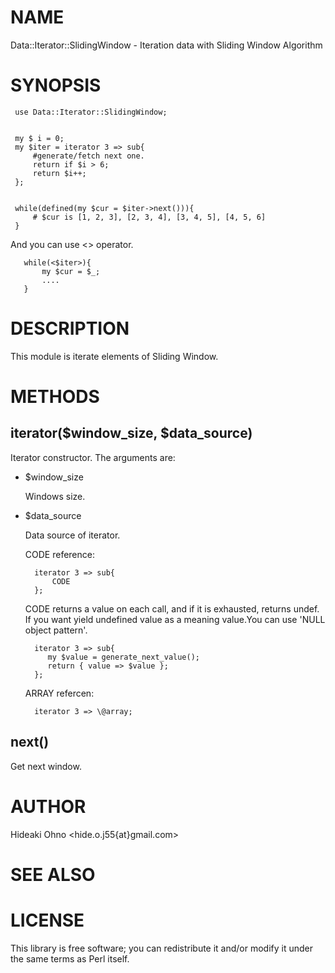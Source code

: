 # NAME
 

Data::Iterator::SlidingWindow - Iteration data with Sliding Window Algorithm
 

# SYNOPSIS
 

     use Data::Iterator::SlidingWindow;
    

     my $ i = 0;
     my $iter = iterator 3 => sub{
         #generate/fetch next one.
         return if $i > 6;
         return $i++;
     };
    

     while(defined(my $cur = $iter->next())){
         # $cur is [1, 2, 3], [2, 3, 4], [3, 4, 5], [4, 5, 6]
     }
    

And you can use <> operator.
 

       while(<$iter>){
           my $cur = $_;
           ....
       }
    

    

# DESCRIPTION
 

This module is iterate elements of Sliding Window.
 

# METHODS

## iterator($window\_size, $data\_source) 

Iterator constructor.
The arguments are:

- $window\_size 

    Windows size. 

- $data\_source

    Data source of iterator.

    CODE reference:

        iterator 3 => sub{
            CODE
        };
        

    CODE returns a value on each call, and if it is exhausted, returns undef.
    If you want yield undefined value as a meaning value.You can use 'NULL object pattern'.

        iterator 3 => sub{
           my $value = generate_next_value();
           return { value => $value };
        };

    ARRAY refercen:

        iterator 3 => \@array;

## next()

Get next window.
 

# AUTHOR
 

Hideaki Ohno <hide.o.j55{at}gmail.com>
 

# SEE ALSO
 

# LICENSE
 

This library is free software; you can redistribute it and/or modify
it under the same terms as Perl itself.
 
